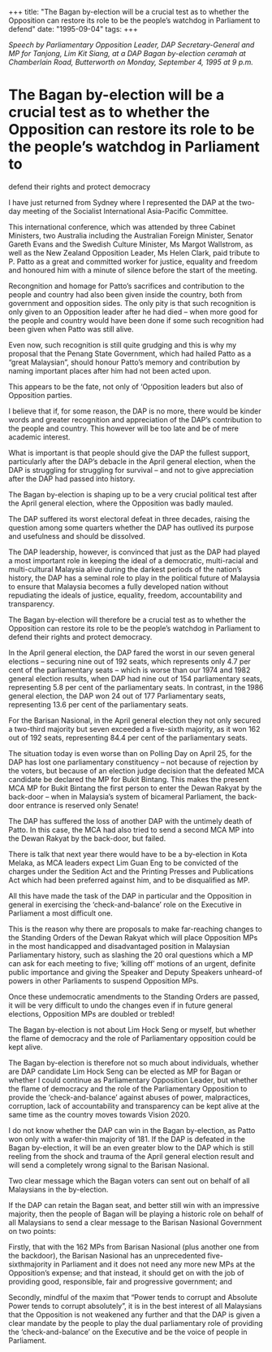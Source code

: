+++ 
title: "The Bagan by-election will be a crucial test as to whether the Opposition can restore its role to be the people’s watchdog in Parliament to defend"
date: "1995-09-04"
tags:
+++

_Speech by Parliamentary Opposition Leader, DAP Secretary-General and MP for Tanjong, Lim Kit Siang, at a DAP Bagan by-election ceramah at Chamberlain Road, Butterworth on Monday, September 4, 1995 at 9 p.m._

# The Bagan by-election will be a crucial test as to whether the Opposition can restore its role to be the people’s watchdog in Parliament to
defend their rights and protect democracy

I have just returned from Sydney where I represented the DAP at the two-day meeting of the Socialist International Asia-Pacific Committee.</u>

This international conference, which was attended by three Cabinet Ministers, two Australia including the Australian Foreign Minister, Senator Gareth Evans and the Swedish Culture Minister, Ms Margot Wallstrom, as well as the New Zealand Opposition Leader, Ms Helen Clark, paid tribute to P. Patto as a great and committed worker for justice, equality and freedom and honoured him with a minute of silence before the start of the meeting.

Recongnition and homage for Patto’s sacrifices and contribution to the people and country had also been given inside the country, both from government and opposition sides. The only pity is that such recognition is only given to an Opposition leader after he had died – when more good for the people and country would have been done if some such recognition had been given when Patto was still alive.

Even now, such recognition is still quite grudging and this is why my proposal that the Penang State Government, which had hailed Patto as a “great Malaysian”, should honour Patto’s memory and contribution by naming important places after him had not been acted upon.

This appears to be the fate, not only of ‘Opposition leaders but also of Opposition parties.

I believe that if, for some reason, the DAP is no more, there would be kinder words and greater recognition and appreciation of the DAP’s contribution to the people and country. This however will be too late and be of mere academic interest.

What is important is that people should give the DAP the fullest support, particularly after the DAP’s debacle in the April general election, when the DAP is struggling for struggling for survival – and not to give appreciation after the DAP had passed into history.

The Bagan by-election is shaping up to be a very crucial political test after the April general election, where the Opposition was badly mauled.

The DAP suffered its worst electoral defeat in three decades, raising the question among some quarters whether the DAP has outlived its purpose and usefulness and should be dissolved.

The DAP leadership, however, is convinced that just as the DAP had played a most important role in keeping the ideal of a democratic, multi-racial and multi-cultural Malaysia alive during the darkest periods of the nation’s history, the DAP has a seminal role to play in the political future of Malaysia to ensure that Malaysia becomes a fully developed nation without repudiating the ideals of justice, equality, freedom, accountability and transparency.

The Bagan by-election will therefore be a crucial test as to whether the Opposition can restore its role to be the people’s watchdog in Parliament to defend their rights and protect democracy.

In the April general election, the DAP fared the worst in our seven general elections – securing nine out of 192 seats, which represents only 4.7 per cent of the parliamentary seats – which is worse than our 1974 and 1982 general election results, when DAP had nine out of 154 parliamentary seats, representing 5.8 per cent of the parliamentary seats. In contrast, in the 1986 general election, the DAP won 24 out of 177 Parliamentary seats, representing 13.6 per cent of the parliamentary seats.

For the Barisan Nasional, in the April general election they not only secured a two-third majority but seven exceeded a five-sixth majority, as it won 162 out of 192 seats, representing 84.4 per cent of the parliamentary seats.

The situation today is even worse than on Polling Day on April 25, for the DAP has lost one parliamentary constituency – not because of rejection by the voters, but because of an election judge decision that the defeated MCA candidate be declared the MP for Bukit Bintang. This makes the present MCA MP for Bukit Bintang the first person to enter the Dewan Rakyat by the back-door – when in Malaysia’s system of bicameral Parliament, the back-door entrance is reserved only Senate! 

The DAP has suffered the loss of another DAP with the untimely death of Patto. In this case, the MCA had also tried to send a second MCA MP into the Dewan Rakyat by the back-door, but failed.

There is talk that next year there would have to be a by-election in Kota Melaka, as MCA leaders expect Lim Guan Eng to be convicted of the charges under the Sedition Act and the Printing Presses and Publications Act which had been preferred against him, and to be disqualified as MP.

All this have made the task of the DAP in particular and the Opposition in general in exercising the ‘check-and-balance’ role on the Executive in Parliament a most difficult one.

This is the reason why there are proposals to make far-reaching changes to the Standing Orders of the Dewan Rakyat which will place Opposition MPs in the most handicapped and disadvantaged position in Malaysian Parliamentary history, such as slashing the 20 oral questions which a MP can ask for each meeting to five; ‘killing off’ motions of an urgent, definite public importance and giving the Speaker and Deputy Speakers unheard-of powers in other Parliaments to suspend Opposition MPs.

Once these undemocratic amendments to the Standing Orders are passed, it will be very difficult to undo the changes even if in future general elections, Opposition MPs are doubled or trebled!

The Bagan by-election is not about Lim Hock Seng or myself, but whether the flame of democracy and the role of Parliamentary opposition could be kept alive.

The Bagan by-election is therefore not so much about individuals, whether are DAP candidate Lim Hock Seng can be elected as MP for Bagan or whether I could continue as Parliamentary Opposition Leader, but whether the flame of democracy and the role of the Parliamentary Opposition to provide the ‘check-and-balance’ against abuses of power, malpractices, corruption, lack of accountability and transparency can be kept alive at the same time as the country moves towards Vision 2020.

I do not know whether the DAP can win in the Bagan by-election, as Patto won only with a wafer-thin majority of 181. If the DAP is defeated in the Bagan by-election, it will be an even greater blow to the DAP which is still reeling from the shock and trauma of the April general election result and will send a completely wrong signal to the Barisan Nasional.

Two clear message which the Bagan voters can sent out on behalf of all Malaysians in the by-election.

If the DAP can retain the Bagan seat, and better still win with an impressive majority, then the people of Bagan will be playing a historic role on behalf of all Malaysians to send a clear message to the Barisan Nasional Government on two points:

Firstly, that with the 162 MPs from Barisan Nasional (plus another one from the backdoor), the Barisan Nasional has an unprecedented five-sixthmajority in Parliament and it does not need any more new MPs at the Opposition’s expense; and that instead, it should get on with the job of providing good, responsible, fair and progressive government; and

Secondly, mindful of the maxim that “Power tends to corrupt and Absolute Power tends to corrupt absolutely”, it is in the best interest of all Malaysians that the Opposition is not weakened any further and that the DAP is given a clear mandate by the people to play the dual parliamentary role of providing the ‘check-and-balance’ on the Executive and be the voice of people in Parliament.
 

